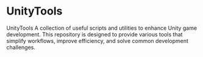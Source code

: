 # UnityTools
UnityTools A collection of useful scripts and utilities to enhance Unity game development. This repository is designed to provide various tools that simplify workflows, improve efficiency, and solve common development challenges.
